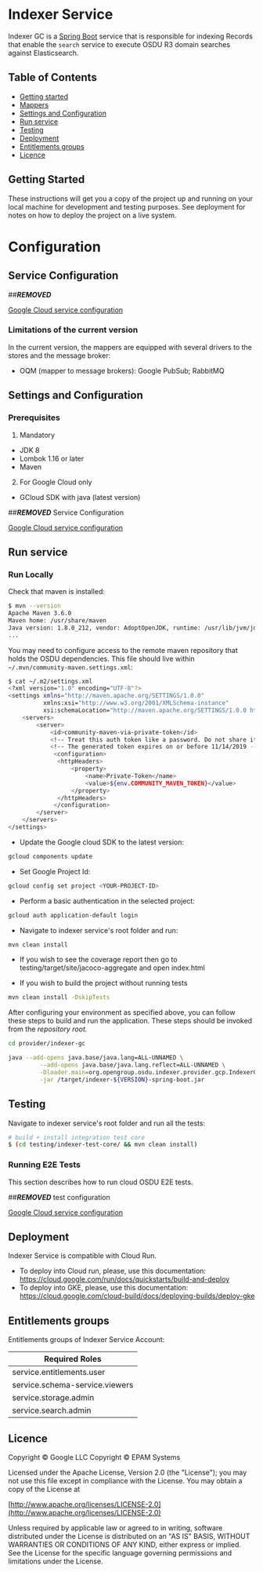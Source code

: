 # Indexer Service

Indexer GC is a [Spring Boot](https://spring.io/projects/spring-boot) service that is responsible for indexing Records that enable the `search` service to execute OSDU R3 domain searches against Elasticsearch.

## Table of Contents <a name="TOC"></a>

* [Getting started](#Getting-started)
* [Mappers](#Mappers)
* [Settings and Configuration](#Settings-and-Configuration)
* [Run service](#Run-service)
* [Testing](#Testing)
* [Deployment](#Deployment)
* [Entitlements groups](#Entitlements-groups)
* [Licence](#License)

## Getting Started

These instructions will get you a copy of the project up and running on your local machine for development and testing purposes. See deployment for notes on how to deploy the project on a live system.

# Configuration

## Service Configuration

##***REMOVED***

[Google Cloud service configuration](docs/gc/README.md)

### Limitations of the current version

In the current version, the mappers are equipped with several drivers to the stores and the message broker:

* OQM (mapper to message brokers): Google PubSub; RabbitMQ

## Settings and Configuration

### Prerequisites

1. Mandatory

* JDK 8
* Lombok 1.16 or later
* Maven

2. For Google Cloud only

* GCloud SDK with java (latest version)

##***REMOVED*** Service Configuration

[Google Cloud service configuration](docs/gc/README.md)

## Run service

### Run Locally

Check that maven is installed:

```bash
$ mvn --version
Apache Maven 3.6.0
Maven home: /usr/share/maven
Java version: 1.8.0_212, vendor: AdoptOpenJDK, runtime: /usr/lib/jvm/jdk8u212-b04/jre
...
```

You may need to configure access to the remote maven repository that holds the OSDU dependencies. This file should live within `~/.mvn/community-maven.settings.xml`:

```bash
$ cat ~/.m2/settings.xml
<?xml version="1.0" encoding="UTF-8"?>
<settings xmlns="http://maven.apache.org/SETTINGS/1.0.0"
          xmlns:xsi="http://www.w3.org/2001/XMLSchema-instance"
          xsi:schemaLocation="http://maven.apache.org/SETTINGS/1.0.0 http://maven.apache.org/xsd/settings-1.0.0.xsd">
    <servers>
        <server>
            <id>community-maven-via-private-token</id>
            <!-- Treat this auth token like a password. Do not share it with anyone, including Microsoft support. -->
            <!-- The generated token expires on or before 11/14/2019 -->
             <configuration>
              <httpHeaders>
                  <property>
                      <name>Private-Token</name>
                      <value>${env.COMMUNITY_MAVEN_TOKEN}</value>
                  </property>
              </httpHeaders>
             </configuration>
        </server>
    </servers>
</settings>
```

* Update the Google cloud SDK to the latest version:

```bash
gcloud components update
```

* Set Google Project Id:

```bash
gcloud config set project <YOUR-PROJECT-ID>
```

* Perform a basic authentication in the selected project:

```bash
gcloud auth application-default login
```

* Navigate to indexer service's root folder and run:
 
```bash
mvn clean install   
```

* If you wish to see the coverage report then go to testing/target/site/jacoco-aggregate and open index.html

* If you wish to build the project without running tests

```bash
mvn clean install -DskipTests
```

After configuring your environment as specified above, you can follow these steps to build and run the application. These steps should be invoked from the *repository root.*

```bash
cd provider/indexer-gc
```

```bash
java --add-opens java.base/java.lang=ALL-UNNAMED \
         --add-opens java.base/java.lang.reflect=ALL-UNNAMED \
         -Dloader.main=org.opengroup.osdu.indexer.provider.gcp.IndexerGcpApplication \
         -jar /target/indexer-${VERSION}-spring-boot.jar
```
## Testing

Navigate to indexer service's root folder and run all the tests:

```bash
# build + install integration test core
$ (cd testing/indexer-test-core/ && mvn clean install)
```

### Running E2E Tests

This section describes how to run cloud OSDU E2E tests.

##***REMOVED*** test configuration

[Google Cloud service configuration](docs/gc/README.md)

## Deployment

Indexer Service is compatible with Cloud Run.

- To deploy into Cloud run, please, use this documentation:
  <https://cloud.google.com/run/docs/quickstarts/build-and-deploy>
- To deploy into GKE, please, use this documentation:
  <https://cloud.google.com/cloud-build/docs/deploying-builds/deploy-gke>

## Entitlements groups
Entitlements groups of Indexer Service Account:

| Required Roles                   |
|----------------------------------|
| service.entitlements.user        |
| service.schema-service.viewers   |
| service.storage.admin            |
| service.search.admin             |

## Licence

Copyright © Google LLC
Copyright © EPAM Systems

Licensed under the Apache License, Version 2.0 (the "License");
you may not use this file except in compliance with the License.
You may obtain a copy of the License at

[http://www.apache.org/licenses/LICENSE-2.0](http://www.apache.org/licenses/LICENSE-2.0)

Unless required by applicable law or agreed to in writing, software
distributed under the License is distributed on an "AS IS" BASIS,
WITHOUT WARRANTIES OR CONDITIONS OF ANY KIND, either express or implied.
See the License for the specific language governing permissions and
limitations under the License.
